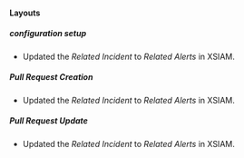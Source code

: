 
#### Layouts
##### configuration setup
- Updated the *Related Incident* to *Related Alerts* in XSIAM.
##### Pull Request Creation
- Updated the *Related Incident* to *Related Alerts* in XSIAM.
##### Pull Request Update
- Updated the *Related Incident* to *Related Alerts* in XSIAM.
